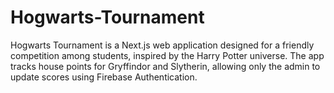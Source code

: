 # Hogwarts-Tournament
Hogwarts Tournament is a Next.js web application designed for a friendly competition among students, inspired by the Harry Potter universe. The app tracks house points for Gryffindor and Slytherin, allowing only the admin to update scores using Firebase Authentication.
